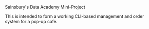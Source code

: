 Sainsbury's Data Academy Mini-Project

This is intended to form a working CLI-based management and order system for a pop-up cafe.